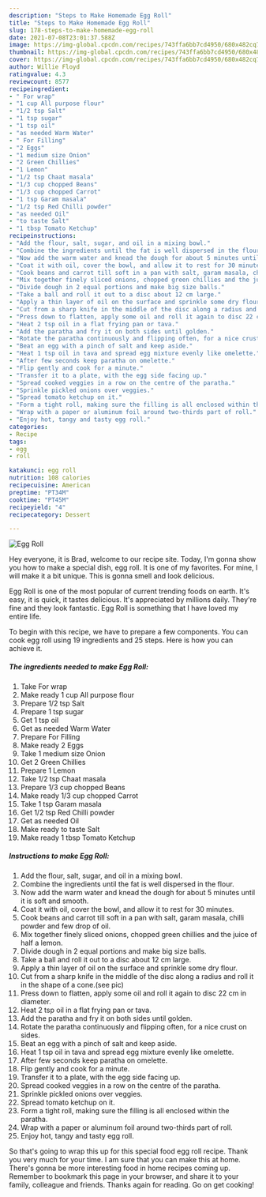 ```yaml
---
description: "Steps to Make Homemade Egg Roll"
title: "Steps to Make Homemade Egg Roll"
slug: 178-steps-to-make-homemade-egg-roll
date: 2021-07-08T23:01:37.588Z
image: https://img-global.cpcdn.com/recipes/743ffa6bb7cd4950/680x482cq70/egg-roll-recipe-main-photo.jpg
thumbnail: https://img-global.cpcdn.com/recipes/743ffa6bb7cd4950/680x482cq70/egg-roll-recipe-main-photo.jpg
cover: https://img-global.cpcdn.com/recipes/743ffa6bb7cd4950/680x482cq70/egg-roll-recipe-main-photo.jpg
author: Willie Floyd
ratingvalue: 4.3
reviewcount: 8577
recipeingredient:
- " For wrap"
- "1 cup All purpose flour"
- "1/2 tsp Salt"
- "1 tsp sugar"
- "1 tsp oil"
- "as needed Warm Water"
- " For Filling"
- "2 Eggs"
- "1 medium size Onion"
- "2 Green Chillies"
- "1 Lemon"
- "1/2 tsp Chaat masala"
- "1/3 cup chopped Beans"
- "1/3 cup chopped Carrot"
- "1 tsp Garam masala"
- "1/2 tsp Red Chilli powder"
- "as needed Oil"
- "to taste Salt"
- "1 tbsp Tomato Ketchup"
recipeinstructions:
- "Add the flour, salt, sugar, and oil in a mixing bowl."
- "Combine the ingredients until the fat is well dispersed in the flour."
- "Now add the warm water and knead the dough for about 5 minutes until it is soft and smooth."
- "Coat it with oil, cover the bowl, and allow it to rest for 30 minutes."
- "Cook beans and carrot till soft in a pan with salt, garam masala, chilli powder and few drop of oil."
- "Mix together finely sliced onions, chopped green chillies and the juice of half a lemon."
- "Divide dough in 2 equal portions and make big size balls."
- "Take a ball and roll it out to a disc about 12 cm large."
- "Apply a thin layer of oil on the surface and sprinkle some dry flour."
- "Cut from a sharp knife in the middle of the disc along a radius and roll it in the shape of a cone.(see pic)"
- "Press down to flatten, apply some oil and roll it again to disc 22 cm in diameter."
- "Heat 2 tsp oil in a flat frying pan or tava."
- "Add the paratha and fry it on both sides until golden."
- "Rotate the paratha continuously and flipping often, for a nice crust on sides."
- "Beat an egg with a pinch of salt and keep aside."
- "Heat 1 tsp oil in tava and spread egg mixture evenly like omelette."
- "After few seconds keep paratha on omelette."
- "Flip gently and cook for a minute."
- "Transfer it to a plate, with the egg side facing up."
- "Spread cooked veggies in a row on the centre of the paratha."
- "Sprinkle pickled onions over veggies."
- "Spread tomato ketchup on it."
- "Form a tight roll, making sure the filling is all enclosed within the paratha."
- "Wrap with a paper or aluminum foil around two-thirds part of roll."
- "Enjoy hot, tangy and tasty egg roll."
categories:
- Recipe
tags:
- egg
- roll

katakunci: egg roll 
nutrition: 108 calories
recipecuisine: American
preptime: "PT34M"
cooktime: "PT45M"
recipeyield: "4"
recipecategory: Dessert

---
```



![Egg Roll](https://img-global.cpcdn.com/recipes/743ffa6bb7cd4950/680x482cq70/egg-roll-recipe-main-photo.jpg)

Hey everyone, it is Brad, welcome to our recipe site. Today, I'm gonna show you how to make a special dish, egg roll. It is one of my favorites. For mine, I will make it a bit unique. This is gonna smell and look delicious.



Egg Roll is one of the most popular of current trending foods on earth. It's easy, it is quick, it tastes delicious. It's appreciated by millions daily. They're fine and they look fantastic. Egg Roll is something that I have loved my entire life.


To begin with this recipe, we have to prepare a few components. You can cook egg roll using 19 ingredients and 25 steps. Here is how you can achieve it.

<!--inarticleads1-->

##### The ingredients needed to make Egg Roll:

1. Take  For wrap
1. Make ready 1 cup All purpose flour
1. Prepare 1/2 tsp Salt
1. Prepare 1 tsp sugar
1. Get 1 tsp oil
1. Get as needed Warm Water
1. Prepare  For Filling
1. Make ready 2 Eggs
1. Take 1 medium size Onion
1. Get 2 Green Chillies
1. Prepare 1 Lemon
1. Take 1/2 tsp Chaat masala
1. Prepare 1/3 cup chopped Beans
1. Make ready 1/3 cup chopped Carrot
1. Take 1 tsp Garam masala
1. Get 1/2 tsp Red Chilli powder
1. Get as needed Oil
1. Make ready to taste Salt
1. Make ready 1 tbsp Tomato Ketchup




<!--inarticleads2-->

##### Instructions to make Egg Roll:

1. Add the flour, salt, sugar, and oil in a mixing bowl.
1. Combine the ingredients until the fat is well dispersed in the flour.
1. Now add the warm water and knead the dough for about 5 minutes until it is soft and smooth.
1. Coat it with oil, cover the bowl, and allow it to rest for 30 minutes.
1. Cook beans and carrot till soft in a pan with salt, garam masala, chilli powder and few drop of oil.
1. Mix together finely sliced onions, chopped green chillies and the juice of half a lemon.
1. Divide dough in 2 equal portions and make big size balls.
1. Take a ball and roll it out to a disc about 12 cm large.
1. Apply a thin layer of oil on the surface and sprinkle some dry flour.
1. Cut from a sharp knife in the middle of the disc along a radius and roll it in the shape of a cone.(see pic)
1. Press down to flatten, apply some oil and roll it again to disc 22 cm in diameter.
1. Heat 2 tsp oil in a flat frying pan or tava.
1. Add the paratha and fry it on both sides until golden.
1. Rotate the paratha continuously and flipping often, for a nice crust on sides.
1. Beat an egg with a pinch of salt and keep aside.
1. Heat 1 tsp oil in tava and spread egg mixture evenly like omelette.
1. After few seconds keep paratha on omelette.
1. Flip gently and cook for a minute.
1. Transfer it to a plate, with the egg side facing up.
1. Spread cooked veggies in a row on the centre of the paratha.
1. Sprinkle pickled onions over veggies.
1. Spread tomato ketchup on it.
1. Form a tight roll, making sure the filling is all enclosed within the paratha.
1. Wrap with a paper or aluminum foil around two-thirds part of roll.
1. Enjoy hot, tangy and tasty egg roll.




So that's going to wrap this up for this special food egg roll recipe. Thank you very much for your time. I am sure that you can make this at home. There's gonna be more interesting food in home recipes coming up. Remember to bookmark this page in your browser, and share it to your family, colleague and friends. Thanks again for reading. Go on get cooking!
